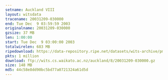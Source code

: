 ```yaml
---
setname: Auckland VIII
layout: witsdata
tracename: 20031209-030000
end: Tue Dec  9 03:59:59 2003
originalname: 20031209-030000
gzsize: 37 MB
len: 1:00:00
start: Tue Dec  9 03:00:00 2003
totalwirelen: 683 MB
ripedownload: https://data-repository.ripe.net/datasets/wits-archive/pma/long/auck/8//20031209-030000.gz
pkts: 1 million
download: ftp://wits.cs.waikato.ac.nz/auckland/8/20031209-030000.gz
size: 148 MB
md5: 44c58e8dd90bc5bd77a0721324a61d5d
---
```

